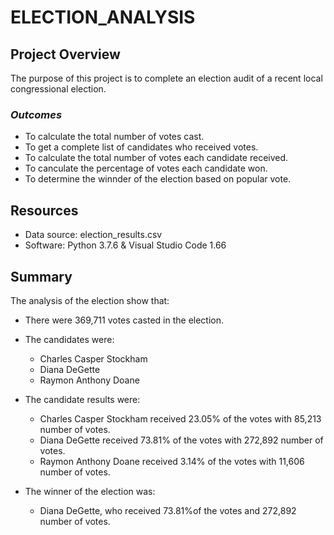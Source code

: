 # ELECTION_ANALYSIS

## Project Overview

  The purpose of this project is to complete an election audit of a recent 
  local congressional election.
  
### _Outcomes_
    
  - To calculate the total number of votes cast.
  - To get a complete list of candidates who received votes. 
  - To calculate the total number of votes each candidate received.
  - To canculate the percentage of votes each candidate won.
  - To determine the winnder of the election based on popular vote.

## Resources

- Data source: election_results.csv
- Software: Python 3.7.6 & Visual Studio Code 1.66


## Summary
The analysis of the election show that:
- There were 369,711 votes casted in the election.

- The candidates were:
    - Charles Casper Stockham
    - Diana DeGette
    - Raymon Anthony Doane

- The candidate results were:
    - Charles Casper Stockham received 23.05% of the votes with 85,213 number of votes.
    - Diana DeGette received 73.81% of the votes with 272,892 number of votes.
    - Raymon Anthony Doane received 3.14% of the votes with 11,606 number of votes.

- The winner of the election was:
    - Diana DeGette, who received 73.81%of the votes and 272,892 number of votes. 

